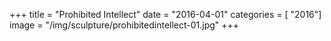 +++
title = "Prohibited Intellect"
date = "2016-04-01"
categories = [ "2016"]
image = "/img/sculpture/prohibitedintellect-01.jpg"
+++

